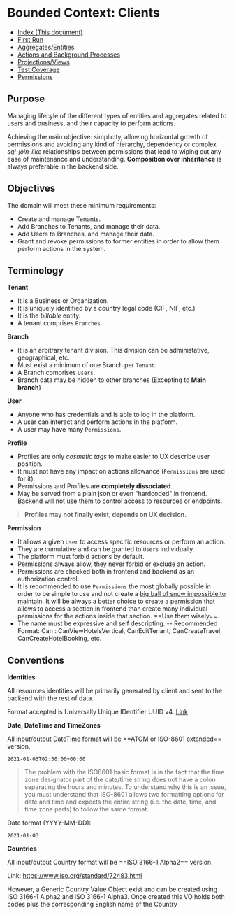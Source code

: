 # Bounded Context: Clients

  * [Index (This document)](#)
  * [First Run](./docs/FirstRun.md)
  * [Aggregates/Entities](./docs/AggregatesEntitiesVOs.md)
  * [Actions and Background Processes](./docs/ActionsProcesses.md)
  * [Projections/Views](./docs/ProjectionsViews.md)
  * [Test Coverage](./docs/TestCoverage.md)
  * [Permissions](./docs/Permissions.md)
  

## Purpose

Managing lifecyle of the different types of entities and aggregates related to users and business, and their capacity to perform actions.

Achieving the main objective: simplicity, allowing horizontal growth of permissions and avoiding any kind of hierarchy, dependency or complex *sql-join-like* relationships between permissions that lead to wiping out any ease of maintenance and understanding. **Composition over inheritance** is always preferable in the backend side.

## Objectives

The domain will meet these minimum requirements:

*   Create and manage Tenants.
*   Add Branches to Tenants, and manage their data.
*   Add Users to Branches, and manage their data.
*   Grant and revoke permissions to former entities in order to allow them perform actions in the system.
    
## Terminology

**Tenant**
- It is a Business or Organization.
- It is uniquely identified by a country legal code (CIF, NIF, etc.)
- It is the *billable* entity.
- A tenant comprises `Branches`.

**Branch**
- It is an arbitrary tenant division. This division can be administative, geographical, etc.
- Must exist a minimum of one Branch per `Tenant`.
- A Branch comprises `Users`.
- Branch data may be hidden to other branches (Excepting to __Main branch__)

**User**
- Anyone who has credentials and is able to log in the platform.
- A user can interact and perform actions in the platform.
- A user may have many `Permissions`.

**Profile**
- Profiles are only _cosmetic tags_ to make easier to UX describe user position.
- It must not have any impact on actions allowance (`Permissions` are used for it).
- Permissions and Profiles are __completely dissociated__.
- May be served from a plain json or even "hardcoded" in frontend. Backend will not use them to control access to resources or endpoints.

> __Profiles may not finally exist, depends on UX decision.__

**Permission**
- It allows a given `User` to access specific resources or perform an action.
- They are cumulative and can be granted to `Users` individually.
- The platform must forbid actions by default.
- Permissions always allow, they never forbid or exclude an action.
- Permissions are checked both in frontend and backend as an authorization control.
- It is recommended to use `Permissions` the most globally possible in order to be simple to use and not create a [big ball of snow impossible to maintain](https://media.giphy.com/media/kiBq3jR2ixgAxATx5h/giphy.gif). It will be always a better choice to create a permission that allows to access a section in frontend than create many individual permissions for the actions inside that section. ==Use them wisely==.
- The name must be expressive and self descripting.
-- Recommended Format: Can<Verb><Subject> : CanViewHotelsVertical, CanEditTenant, CanCreateTravel, CanCreateHotelBooking, etc.

## Conventions

**Identities**

All resources identities will be primarily generated by client and sent to the backend with the rest of data.

Format accepted is Universally Unique IDentifier UUID v4.
[Link](https://en.wikipedia.org/wiki/Universally_unique_identifier)

**Date, DateTime and TimeZones**

All input/output DateTime format will be ==ATOM or ISO-8601 extended== version.

```
2021-01-03T02:30:00+00:00
```

> The problem with the ISO8601 basic format is in the fact that the time zone designator part of the date/time string does not have a colon separating the hours and minutes. To understand why this is an issue, you must understand that ISO-8601 allows two formatting options for date and time and expects the entire string (i.e. the date, time, and time zone parts) to follow the same format.

Date format (YYYY-MM-DD):
```
2021-01-03
```

**Countries**

All input/output Country format will be ==ISO 3166-1 Alpha2== version.

Link: https://www.iso.org/standard/72483.html

However, a Generic Country Value Object exist and can be created using ISO 3166-1 Alpha2 and ISO 3166-1 Alpha3. 
Once created this VO holds both codes plus the corresponding English name of the Country
